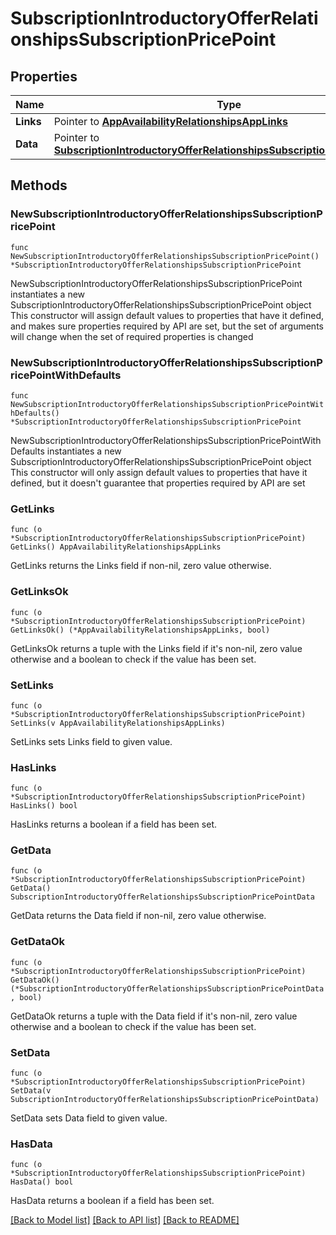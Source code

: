 # SubscriptionIntroductoryOfferRelationshipsSubscriptionPricePoint

## Properties

Name | Type | Description | Notes
------------ | ------------- | ------------- | -------------
**Links** | Pointer to [**AppAvailabilityRelationshipsAppLinks**](AppAvailabilityRelationshipsAppLinks.md) |  | [optional] 
**Data** | Pointer to [**SubscriptionIntroductoryOfferRelationshipsSubscriptionPricePointData**](SubscriptionIntroductoryOfferRelationshipsSubscriptionPricePointData.md) |  | [optional] 

## Methods

### NewSubscriptionIntroductoryOfferRelationshipsSubscriptionPricePoint

`func NewSubscriptionIntroductoryOfferRelationshipsSubscriptionPricePoint() *SubscriptionIntroductoryOfferRelationshipsSubscriptionPricePoint`

NewSubscriptionIntroductoryOfferRelationshipsSubscriptionPricePoint instantiates a new SubscriptionIntroductoryOfferRelationshipsSubscriptionPricePoint object
This constructor will assign default values to properties that have it defined,
and makes sure properties required by API are set, but the set of arguments
will change when the set of required properties is changed

### NewSubscriptionIntroductoryOfferRelationshipsSubscriptionPricePointWithDefaults

`func NewSubscriptionIntroductoryOfferRelationshipsSubscriptionPricePointWithDefaults() *SubscriptionIntroductoryOfferRelationshipsSubscriptionPricePoint`

NewSubscriptionIntroductoryOfferRelationshipsSubscriptionPricePointWithDefaults instantiates a new SubscriptionIntroductoryOfferRelationshipsSubscriptionPricePoint object
This constructor will only assign default values to properties that have it defined,
but it doesn't guarantee that properties required by API are set

### GetLinks

`func (o *SubscriptionIntroductoryOfferRelationshipsSubscriptionPricePoint) GetLinks() AppAvailabilityRelationshipsAppLinks`

GetLinks returns the Links field if non-nil, zero value otherwise.

### GetLinksOk

`func (o *SubscriptionIntroductoryOfferRelationshipsSubscriptionPricePoint) GetLinksOk() (*AppAvailabilityRelationshipsAppLinks, bool)`

GetLinksOk returns a tuple with the Links field if it's non-nil, zero value otherwise
and a boolean to check if the value has been set.

### SetLinks

`func (o *SubscriptionIntroductoryOfferRelationshipsSubscriptionPricePoint) SetLinks(v AppAvailabilityRelationshipsAppLinks)`

SetLinks sets Links field to given value.

### HasLinks

`func (o *SubscriptionIntroductoryOfferRelationshipsSubscriptionPricePoint) HasLinks() bool`

HasLinks returns a boolean if a field has been set.

### GetData

`func (o *SubscriptionIntroductoryOfferRelationshipsSubscriptionPricePoint) GetData() SubscriptionIntroductoryOfferRelationshipsSubscriptionPricePointData`

GetData returns the Data field if non-nil, zero value otherwise.

### GetDataOk

`func (o *SubscriptionIntroductoryOfferRelationshipsSubscriptionPricePoint) GetDataOk() (*SubscriptionIntroductoryOfferRelationshipsSubscriptionPricePointData, bool)`

GetDataOk returns a tuple with the Data field if it's non-nil, zero value otherwise
and a boolean to check if the value has been set.

### SetData

`func (o *SubscriptionIntroductoryOfferRelationshipsSubscriptionPricePoint) SetData(v SubscriptionIntroductoryOfferRelationshipsSubscriptionPricePointData)`

SetData sets Data field to given value.

### HasData

`func (o *SubscriptionIntroductoryOfferRelationshipsSubscriptionPricePoint) HasData() bool`

HasData returns a boolean if a field has been set.


[[Back to Model list]](../README.md#documentation-for-models) [[Back to API list]](../README.md#documentation-for-api-endpoints) [[Back to README]](../README.md)


